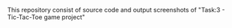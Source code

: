 This repository consist of source code and output screenshots of "Task:3 - Tic-Tac-Toe game project"
